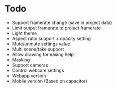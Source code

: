 # Todo
- Support framerate change (save in project data)
- Limit output framerate to project framerate
- Light theme
- Aspect ratio support + opacity setting
- Mute/unmute settings value
- Multi scene/take support
- Allow drawing for easing help
- Masking
- Support cameras
- Control webcam settings
- Webapp version
- Mobile version (Based on capacitor)

